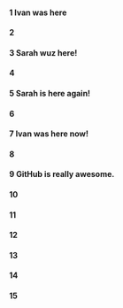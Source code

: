 #### 1 Ivan was here
#### 2
#### 3 Sarah wuz here!
#### 4
#### 5 Sarah is here again!
#### 6
#### 7 Ivan was here now!
#### 8

#### 9 GitHub is really awesome.


#### 10
#### 11
#### 12
#### 13
#### 14
#### 15